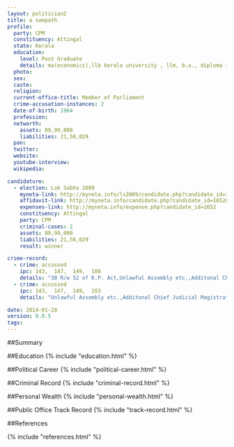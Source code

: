 ```yaml
---
layout: politician2
title: a sampath
profile: 
  party: CPM
  constituency: Attingal
  state: Kerala
  education: 
    level: Post Graduate
    details: ma(economics),llb kerala university , llm, b.a., diploma in  computer management
  photo: 
  sex: 
  caste: 
  religion: 
  current-office-title: Member of Parliament
  crime-accusation-instances: 2
  date-of-birth: 1964
  profession: 
  networth: 
    assets: 89,99,000
    liabilities: 21,50,029
  pan: 
  twitter: 
  website: 
  youtube-interview: 
  wikipedia: 

candidature: 
  - election: Lok Sabha 2009
    myneta-link: http://myneta.info/ls2009/candidate.php?candidate_id=1652
    affidavit-link: http://myneta.info/candidate.php?candidate_id=1652&scan=original
    expenses-link: http://myneta.info/expense.php?candidate_id=1652
    constituency: Attingal 
    party: CPM
    criminal-cases: 2
    assets: 89,99,000
    liabilities: 21,50,029
    result: winner 

crime-record: 
  - crime: accussed
    ipc: 143,  147,  149,  188
    details: "38 R/w 52 of K.P. Act,Unlawful Assembly etc.,Additonal Chief Judicial Magistrate Court (ACJM) Thiruvananthapuram,C.C. No. 434/2008,Date-27-08-2008" 
  - crime: accussed
    ipc: 143,  147,  149,  283
    details: "Unlawful Assembly etc.,Additonal Chief Judicial Magistrate Court (ACJM) Thiruvananthapuram,C.C.No.564/2008,Date-10-11-2008" 

date: 2014-01-28
version: 0.0.5
tags: 
---
```

##Summary


##Education
{% include "education.html" %}


##Political Career
{% include "political-career.html" %}


##Criminal Record
{% include "criminal-record.html" %}


##Personal Wealth
{% include "personal-wealth.html" %}


##Public Office Track Record
{% include "track-record.html" %}


##References


{% include "references.html" %}
